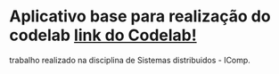 # Aplicativo base para realização do codelab [link do Codelab!](https://codelabs-preview.appspot.com/?file_id=156JKx6Rl2LKF7K9Q57QgY_aT3LityJp9vS_U-Vqzgzw#2)

trabalho realizado na disciplina de Sistemas distribuidos - IComp.
